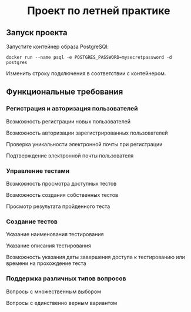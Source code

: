 <h1 align="center">Проект по летней практике</h1>
<h2>Запуск проекта</h2>
Запустите контейнер образа PostgreSQl:

```docker run --name psql -e POSTGRES_PASSWORD=mysecretpassword -d postgres```

Изменить строку подключения в соответствии с контейнером.

<h2>Функциональные требования</h2>

<h3>Регистрация и авторизация пользователей</h3>

Возможность регистрации новых пользователей

Возможность авторизации зарегистрированных пользователей

Проверка уникальности электронной почты при регистрации

Подтверждение электронной почты пользователя

<h3>Управление тестами</h3>

Возможность просмотра доступных тестов

Возможность создания собственных тестов

Просмотр результата пройденного теста

<h3>Создание тестов</h3>

Указание наименования тестирования

Указание описания тестирования

Возможность указания даты завершения доступа к тестированию или
времени на прохождение теста

<h3>Поддержка различных типов вопросов</h3>

Вопросы с множественным выбором

Вопросы с единственно верным вариантом
